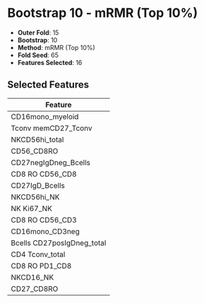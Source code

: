 # Bootstrap 10 - mRMR (Top 10%)

- **Outer Fold**: 15
- **Bootstrap**: 10
- **Method**: mRMR (Top 10%)
- **Fold Seed**: 65
- **Features Selected**: 16

## Selected Features

| Feature |
|---------|
| CD16mono_myeloid |
| Tconv memCD27_Tconv |
| NKCD56hi_total |
| CD56_CD8RO |
| CD27negIgDneg_Bcells |
| CD8 RO CD56_CD8 |
| CD27IgD_Bcells |
| NKCD56hi_NK |
| NK Ki67_NK |
| CD8 RO CD56_CD3 |
| CD16mono_CD3neg |
| Bcells CD27posIgDneg_total |
| CD4 Tconv_total |
| CD8 RO PD1_CD8 |
| NKCD16_NK |
| CD27_CD8RO |
